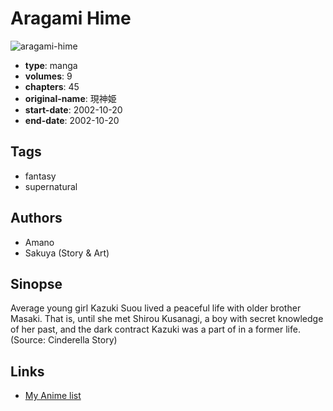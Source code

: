 # Aragami Hime

![aragami-hime](https://cdn.myanimelist.net/images/manga/1/5389.jpg)

-   **type**: manga
-   **volumes**: 9
-   **chapters**: 45
-   **original-name**: 現神姫
-   **start-date**: 2002-10-20
-   **end-date**: 2002-10-20

## Tags

-   fantasy
-   supernatural

## Authors

-   Amano
-   Sakuya (Story & Art)

## Sinopse

Average young girl Kazuki Suou lived a peaceful life with older brother Masaki. That is, until she met Shirou Kusanagi, a boy with secret knowledge of her past, and the dark contract Kazuki was a part of in a former life. (Source: Cinderella Story)

## Links

-   [My Anime list](https://myanimelist.net/manga/3114/Aragami_Hime)
